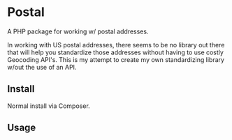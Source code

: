 # Postal

A PHP package for working w/ postal addresses.

In working with US postal addresses, there seems to be no library out there that will help you standardize those addresses without having to use costly Geocoding API's.  This is my attempt to create my own standardizing library w/out the use of an API.

## Install

Normal install via Composer.

## Usage

```php

```